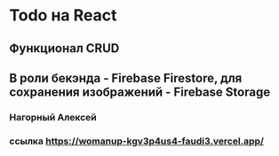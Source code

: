 # Todo на React
## Функционал CRUD
## В роли бекэнда - Firebase Firestore, для сохранения изображений - Firebase Storage
### Нагорный Алексей
### ссылка https://womanup-kgv3p4us4-faudi3.vercel.app/